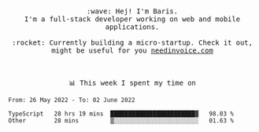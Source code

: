 <p align="center">
  <br><br>
  <samp>
    :wave: Hej! I'm Baris.
    <br>I'm a full-stack developer working on web and mobile applications.
       <br><br>:rocket: Currently building a micro-startup. Check it out, might be useful for you <a href="https://needinvoice.com/" target="_blank">needinvoice.com</a>

  </samp>
 <br><br><br>
</p>
<p align=center><samp>📊  This week I spent my time on</samp></p>


<!--START_SECTION:waka-->

```text
From: 26 May 2022 - To: 02 June 2022

TypeScript   28 hrs 19 mins  ████████████████████████▓   98.03 %
Other        28 mins         ▒░░░░░░░░░░░░░░░░░░░░░░░░   01.63 %
```

<!--END_SECTION:waka-->


